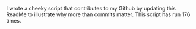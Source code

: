 I wrote a cheeky script that contributes to my Github by updating this ReadMe to illustrate why more than commits matter. This script has run 176 times.